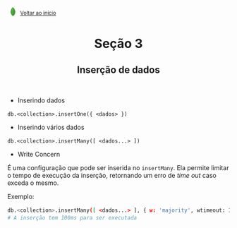 <div align="left">
  <img src="https://raw.githubusercontent.com/devicons/devicon/master/icons/mongodb/mongodb-original.svg" width=25>
  <sup><a href="https://github.com/joaovictornsv/curso_mongodb">Voltar ao início</a></sup>
</div>

<div align="center">
  <h1>Seção 3</h1>
  <h2>Inserção de dados</h2>
</div>

<br/>

- Inserindo dados
```
db.<collection>.insertOne({ <dados> })
```

- Inserindo vários dados
```
db.<collection>.insertMany([ <dados...> ])
```

- Write Concern

É uma configuração que pode ser inserida no `insertMany`. Ela permite limitar o tempo de execução da inserção, retornando um erro de *time out* caso exceda o mesmo.

Exemplo:
```bash
db.<collection>.insertMany([ <dados...> ], { w: 'majority', wtimeout: 100 })
# A inserção tem 100ms para ser executada
```
